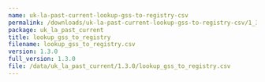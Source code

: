 ```yaml
---
name: uk-la-past-current-lookup-gss-to-registry-csv
permalink: /downloads/uk-la-past-current-lookup-gss-to-registry-csv/1_3_0
package: uk_la_past_current
title: lookup_gss_to_registry
filename: lookup_gss_to_registry.csv
version: 1.3.0
full_version: 1.3.0
file: /data/uk_la_past_current/1.3.0/lookup_gss_to_registry.csv
---
```

